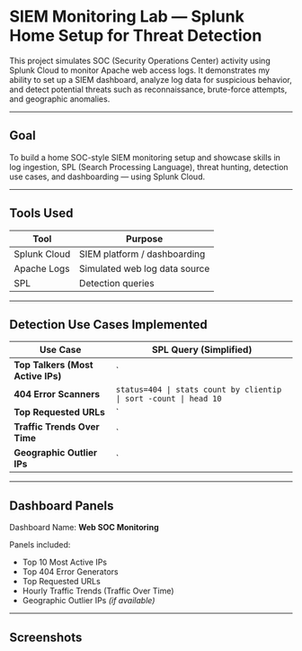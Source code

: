 
# SIEM Monitoring Lab — Splunk Home Setup for Threat Detection


This project simulates SOC (Security Operations Center) activity using Splunk Cloud to monitor Apache web access logs. It demonstrates my ability to set up a SIEM dashboard, analyze log data for suspicious behavior, and detect potential threats such as reconnaissance, brute-force attempts, and geographic anomalies.

---

##  Goal

To build a home SOC-style SIEM monitoring setup and showcase skills in log ingestion, SPL (Search Processing Language), threat hunting, detection use cases, and dashboarding — using Splunk Cloud.

---

##  Tools Used

| Tool         | Purpose                         |
|--------------|---------------------------------|
| Splunk Cloud | SIEM platform / dashboarding    |
| Apache Logs  | Simulated web log data source   |
| SPL          | Detection queries               |

---

##  Detection Use Cases Implemented

| Use Case                             | SPL Query (Simplified)                           |
|--------------------------------------|--------------------------------------------------|
| **Top Talkers (Most Active IPs)**    | `| stats count by clientip \| sort -count \| head 10` |
| **404 Error Scanners**               | `status=404 \| stats count by clientip \| sort -count \| head 10` |
| **Top Requested URLs**               | `| stats count by uri_path \| sort -count \| head 10` |
| **Traffic Trends Over Time**         | `| timechart count span=1h`                      |
| **Geographic Outlier IPs**           | `| iplocation clientip … \| stats count by Country` |

---

##  Dashboard Panels

Dashboard Name: **Web SOC Monitoring**

Panels included:
- Top 10 Most Active IPs  
- Top 404 Error Generators  
- Top Requested URLs  
- Hourly Traffic Trends (Traffic Over Time)  
- Geographic Outlier IPs *(if available)*

---

##  Screenshots

